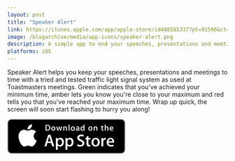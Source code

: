 ```yaml
---
layout: post
title: "Speaker Alert"
link: https://itunes.apple.com/app/apple-store/id488585337?pt=91596&ct=telliott.io%20sidebar&mt=8
image: /blogarchive/media/app-icons/speaker-alert.png
description: A simple app to end your speeches, presentations and meetings on time 🔔
platforms: iOS
---
```


Speaker Alert helps you keep your speeches, presentations and meetings to time with a tried and tested traffic light signal system as used at Toastmasters meetings. Green indicates that you've achieved your minimum time, amber lets you know you're close to your maximum and red tells you that you've reached your maximum time. Wrap up quick, the screen will soon start flashing to hurry you along!

[![App Store](/blogarchive/assets/appstore-badge.svg)](https://itunes.apple.com/us/app/speaker-alert/id488585337?mt=8)

